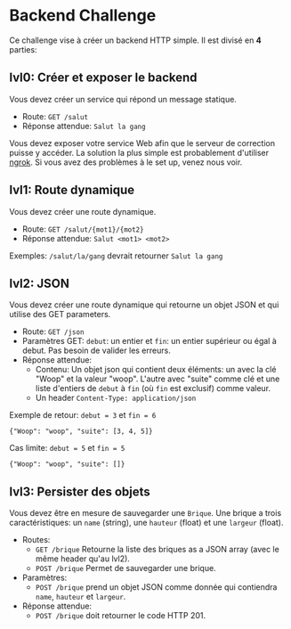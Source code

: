 # Backend Challenge

Ce challenge vise à créer un backend HTTP simple. Il est divisé en **4** parties:

## lvl0: Créer et exposer le backend

Vous devez créer un service qui répond un message statique.
- Route: `GET /salut`
- Réponse attendue: `Salut la gang`

Vous devez exposer votre service Web afin que le serveur de correction puisse y accéder. La solution la plus simple est probablement d'utiliser [ngrok](https://ngrok.com/). Si vous avez des problèmes à le set up, venez nous voir.

## lvl1: Route dynamique

Vous devez créer une route dynamique.
- Route: `GET /salut/{mot1}/{mot2}`
- Réponse attendue: `Salut <mot1> <mot2>`

Exemples: `/salut/la/gang` devrait retourner `Salut la gang`

## lvl2: JSON

Vous devez créer une route dynamique qui retourne un objet JSON et qui utilise des GET parameters.

- Route: `GET /json`
- Paramètres GET: `debut`: un entier et `fin`: un entier supérieur ou égal à debut. Pas besoin de valider les erreurs.
- Réponse attendue: 
  - Contenu: Un objet json qui contient deux éléments: un avec la clé "Woop" et la valeur "woop". L'autre avec "suite" comme clé et une liste d'entiers de `debut` à `fin` (où `fin` est exclusif) comme valeur.
  - Un header `Content-Type: application/json`

Exemple de retour: `debut = 3` et `fin = 6`

`{"Woop": "woop", "suite": [3, 4, 5]}`

Cas limite: `debut = 5` et `fin = 5`

`{"Woop": "woop", "suite": []}`

## lvl3: Persister des objets

Vous devez être en mesure de sauvegarder une `Brique`. Une brique a trois caractéristiques: un `name` (string), une `hauteur` (float) et une `largeur` (float).

- Routes:
  - `GET /brique` Retourne la liste des briques as a JSON array (avec le même header qu'au lvl2).
  - `POST /brique` Permet de sauvegarder une brique.
- Paramètres:
  - `POST /brique` prend un objet JSON comme donnée qui contiendra `name`, `hauteur` et `largeur`.
- Réponse attendue:
  - `POST /brique` doit retourner le code HTTP 201.
